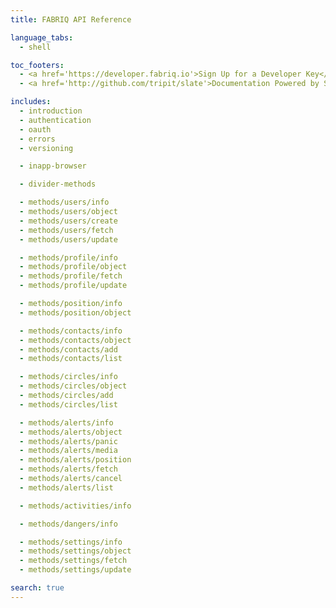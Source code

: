 ```yaml
---
title: FABRIQ API Reference

language_tabs:
  - shell

toc_footers:
  - <a href='https://developer.fabriq.io'>Sign Up for a Developer Key</a>
  - <a href='http://github.com/tripit/slate'>Documentation Powered by Slate</a>

includes:
  - introduction
  - authentication
  - oauth
  - errors
  - versioning

  - inapp-browser

  - divider-methods

  - methods/users/info
  - methods/users/object
  - methods/users/create
  - methods/users/fetch
  - methods/users/update

  - methods/profile/info
  - methods/profile/object
  - methods/profile/fetch
  - methods/profile/update

  - methods/position/info
  - methods/position/object

  - methods/contacts/info
  - methods/contacts/object
  - methods/contacts/add
  - methods/contacts/list

  - methods/circles/info
  - methods/circles/object
  - methods/circles/add
  - methods/circles/list

  - methods/alerts/info
  - methods/alerts/object
  - methods/alerts/panic
  - methods/alerts/media
  - methods/alerts/position
  - methods/alerts/fetch
  - methods/alerts/cancel
  - methods/alerts/list

  - methods/activities/info

  - methods/dangers/info

  - methods/settings/info
  - methods/settings/object
  - methods/settings/fetch
  - methods/settings/update

search: true
---
```


